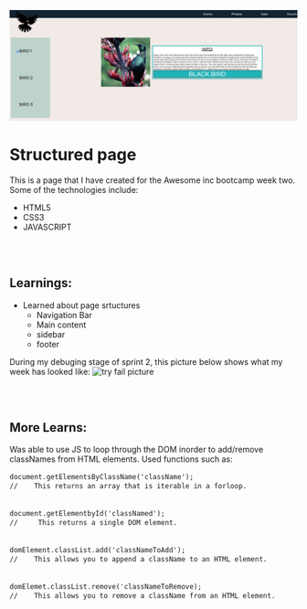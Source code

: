 
![site screen shot](./images/siteScreenShot.jpg)

# Structured page

This is a page that I have created for the Awesome inc bootcamp week two.
Some of the technologies include:

- HTML5
- CSS3
- JAVASCRIPT


<br>
<br>

## Learnings:

- Learned about page srtuctures
  - Navigation Bar
  - Main content
  - sidebar
  - footer

During my debuging stage of sprint 2, this picture below shows what my week has looked like:
![try fail picture](https://media.istockphoto.com/photos/try-fail-repeat-success-picture-id502917948?k=20&m=502917948&s=170667a&w=0&h=MgebZBfX_0Q-w-Ji9B0qac8dko1YKsS_MT-TCT6dr5o=)

<br>
<br>


## More Learns:
Was able to use JS to loop through the DOM inorder to  add/remove classNames from HTML elements. Used functions such as:
```
document.getElementsByClassName('className');
//    This returns an array that is iterable in a forloop.


document.getElementbyId('classNamed');
//     This returns a single DOM element.


domElement.classList.add('classNameToAdd');
//    This allows you to append a className to an HTML element.


domElemet.classList.remove('classNameToRemove);
//    This allows you to remove a className from an HTML element. 

```